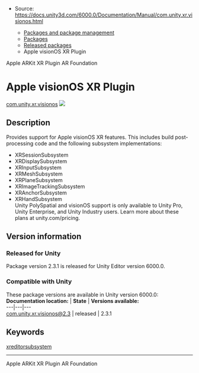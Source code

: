 * Source: https://docs.unity3d.com/6000.0/Documentation/Manual/com.unity.xr.visionos.html

  * [Packages and package management](https://docs.unity3d.com/6000.0/Documentation/Manual/PackagesList.html)
  * [Packages](https://docs.unity3d.com/6000.0/Documentation/Manual/Packages-all.html)
  * [Released packages](https://docs.unity3d.com/6000.0/Documentation/Manual/pack-safe.html)
  * Apple visionOS XR Plugin 


[](https://docs.unity3d.com/6000.0/Documentation/Manual/com.unity.xr.arkit.html)
Apple ARKit XR Plugin 
[](https://docs.unity3d.com/6000.0/Documentation/Manual/com.unity.xr.arfoundation.html)
AR Foundation 
# Apple visionOS XR Plugin
[com.unity.xr.visionos](https://docs.unity3d.com/Packages/com.unity.xr.visionos@2.3/manual/index.html) ![](https://docs.unity3d.com/6000.0/Documentation/uploads/Main/iconRel.png)
## Description
Provides support for Apple visionOS XR features. This includes build post-processing code and the following subsystem implementations:  
- XRSessionSubsystem  
- XRDisplaySubsystem  
- XRInputSubsystem  
- XRMeshSubsystem  
- XRPlaneSubsystem  
- XRImageTrackingSubsystem  
- XRAnchorSubsystem  
- XRHandSubsystem  
Unity PolySpatial and visionOS support is only available to Unity Pro, Unity Enterprise, and Unity Industry users. Learn more about these plans at unity.com/pricing. 
## Version information
### Released for Unity
Package version 2.3.1 is released for Unity Editor version 6000.0.
### Compatible with Unity
These package versions are available in Unity version 6000.0:
**Documentation location:** | **State** | **Versions available:**  
---|---|---  
[com.unity.xr.visionos@2.3](https://docs.unity3d.com/Packages/com.unity.xr.visionos@2.3/manual/index.html) | released | 2.3.1  
## Keywords
[xreditorsubsystem](https://docs.unity3d.com/6000.0/Documentation/Manual/pack-keys.html#xreditorsubsystem)
* * *
[](https://docs.unity3d.com/6000.0/Documentation/Manual/com.unity.xr.arkit.html)
Apple ARKit XR Plugin 
[](https://docs.unity3d.com/6000.0/Documentation/Manual/com.unity.xr.arfoundation.html)
AR Foundation 
